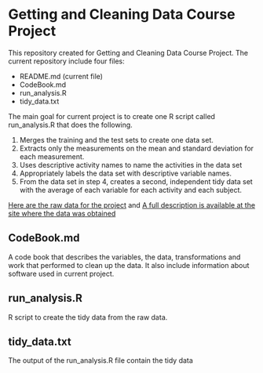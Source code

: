 Getting and Cleaning Data Course Project
=======
This repository created for Getting and Cleaning Data Course Project.
The current repository include four files:
* README.md (current file)
* CodeBook.md
* run_analysis.R
* tidy_data.txt

The main goal for current project is to create one R script called run_analysis.R that does the following.
1. Merges the training and the test sets to create one data set.
2. Extracts only the measurements on the mean and standard deviation for each measurement.
3. Uses descriptive activity names to name the activities in the data set
4. Appropriately labels the data set with descriptive variable names.
5. From the data set in step 4, creates a second, independent tidy data set with the average of each variable for each activity and each subject.

[Here are the raw data for the project](https://d396qusza40orc.cloudfront.net/getdata%2Fprojectfiles%2FUCI%20HAR%20Dataset.zip)
and [A full description is available at the site where the data was obtained](http://archive.ics.uci.edu/ml/datasets/Human+Activity+Recognition+Using+Smartphones)

CodeBook.md
--------
A code book that describes the variables, the data, transformations and work that performed to clean up the data. It also include information about software used in current project.

run_analysis.R
--------
R script to create the tidy data from the raw data.

tidy_data.txt
--------
The output of the run_analysis.R file contain the tidy data